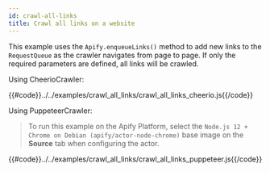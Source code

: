 ```yaml
---
id: crawl-all-links
title: Crawl all links on a website
---
```


This example uses the `Apify.enqueueLinks()` method to add new links to the `RequestQueue` as the crawler navigates 
from page to page. If only the required parameters are defined, all links will be crawled.

<!--DOCUSAURUS_CODE_TABS-->

<!-- CheerioCrawler -->

Using CheerioCrawler:

{{#code}}../../examples/crawl_all_links/crawl_all_links_cheerio.js{{/code}}

<!-- PuppeteerCrawler -->

Using PuppeteerCrawler:

 > To run this example on the Apify Platform, select the `Node.js 12 + Chrome on Debian (apify/actor-node-chrome)` 
 >base image on the **Source** tab when configuring the actor.

{{#code}}../../examples/crawl_all_links/crawl_all_links_puppeteer.js{{/code}}

<!--END_DOCUSAURUS_CODE_TABS-->
